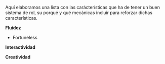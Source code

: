 Aquí elaboramos una lista con las carácterísticas que ha de tener un buen sistema de rol, su porqué y qué mecánicas incluir
para reforzar dichas características.

**Fluidez**
* Fortuneless

**Interactividad**

**Creatividad**
